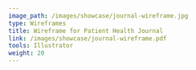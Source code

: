 ```yaml
---
image_path: /images/showcase/journal-wireframe.jpg
type: Wireframes
title: Wireframe for Patient Health Journal
link: /images/showcase/journal-wireframe.pdf
tools: Illustrator
weight: 20
---
```

